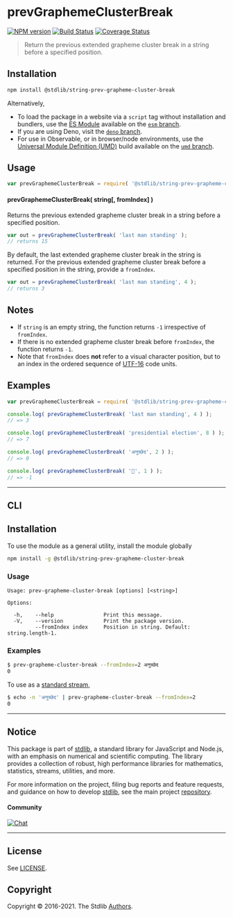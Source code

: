 <!--

@license Apache-2.0

Copyright (c) 2021 The Stdlib Authors.

Licensed under the Apache License, Version 2.0 (the "License");
you may not use this file except in compliance with the License.
You may obtain a copy of the License at

   http://www.apache.org/licenses/LICENSE-2.0

Unless required by applicable law or agreed to in writing, software
distributed under the License is distributed on an "AS IS" BASIS,
WITHOUT WARRANTIES OR CONDITIONS OF ANY KIND, either express or implied.
See the License for the specific language governing permissions and
limitations under the License.

-->

# prevGraphemeClusterBreak

[![NPM version][npm-image]][npm-url] [![Build Status][test-image]][test-url] [![Coverage Status][coverage-image]][coverage-url] <!-- [![dependencies][dependencies-image]][dependencies-url] -->

> Return the previous extended grapheme cluster break in a string before a specified position.

<!-- Section to include introductory text. Make sure to keep an empty line after the intro `section` element and another before the `/section` close. -->

<section class="intro">

</section>

<!-- /.intro -->

<!-- Package usage documentation. -->

<section class="installation">

## Installation

```bash
npm install @stdlib/string-prev-grapheme-cluster-break
```

Alternatively,

-   To load the package in a website via a `script` tag without installation and bundlers, use the [ES Module][es-module] available on the [`esm` branch][esm-url].
-   If you are using Deno, visit the [`deno` branch][deno-url].
-   For use in Observable, or in browser/node environments, use the [Universal Module Definition (UMD)][umd] build available on the [`umd` branch][umd-url].

</section>

<section class="usage">

## Usage

```javascript
var prevGraphemeClusterBreak = require( '@stdlib/string-prev-grapheme-cluster-break' );
```

#### prevGraphemeClusterBreak( string\[, fromIndex] )

Returns the previous extended grapheme cluster break in a string before a specified position.

```javascript
var out = prevGraphemeClusterBreak( 'last man standing' );
// returns 15
```

By default, the last extended grapheme cluster break in the string is returned. For the previous extended grapheme cluster break before a specified position in the string, provide a `fromIndex`.

```javascript
var out = prevGraphemeClusterBreak( 'last man standing', 4 );
// returns 3
```

</section>

<!-- /.usage -->

<!-- Package usage notes. Make sure to keep an empty line after the `section` element and another before the `/section` close. -->

<section class="notes">

## Notes

-   If `string` is an empty string, the function returns `-1` irrespective of `fromIndex`.
-   If there is no extended grapheme cluster break before `fromIndex`, the function returns `-1`.
-   Note that `fromIndex` does **not** refer to a visual character position, but to an index in the ordered sequence of [UTF-16][utf-16] code units.

</section>

<!-- /.notes -->

<!-- Package usage examples. -->

<section class="examples">

## Examples

<!-- eslint no-undef: "error" -->

```javascript
var prevGraphemeClusterBreak = require( '@stdlib/string-prev-grapheme-cluster-break' );

console.log( prevGraphemeClusterBreak( 'last man standing', 4 ) );
// => 3

console.log( prevGraphemeClusterBreak( 'presidential election', 8 ) );
// => 7

console.log( prevGraphemeClusterBreak( 'अनुच्छेद', 2 ) );
// => 0

console.log( prevGraphemeClusterBreak( '🌷', 1 ) );
// => -1
```

</section>

<!-- /.examples -->

<!-- Section for describing a command-line interface. -->

* * *

<section class="cli">

## CLI

<section class="installation">

## Installation

To use the module as a general utility, install the module globally

```bash
npm install -g @stdlib/string-prev-grapheme-cluster-break
```

</section>

<section class="usage">

### Usage

```text
Usage: prev-grapheme-cluster-break [options] [<string>]

Options:

  -h,    --help                Print this message.
  -V,    --version             Print the package version.
         --fromIndex index     Position in string. Default: string.length-1.
```

</section>

<!-- /.usage -->

<!-- CLI usage notes. Make sure to keep an empty line after the `section` element and another before the `/section` close. -->

<section class="notes">

</section>

<!-- /.notes -->

<!-- CLI usage examples. -->

<section class="examples">

### Examples

```bash
$ prev-grapheme-cluster-break --fromIndex=2 अनुच्छेद
0
```

To use as a [standard stream][standard-streams],

```bash
$ echo -n 'अनुच्छेद' | prev-grapheme-cluster-break --fromIndex=2
0
```

</section>

<!-- /.examples -->

</section>

<!-- /.cli -->

<!-- Section to include cited references. If references are included, add a horizontal rule *before* the section. Make sure to keep an empty line after the `section` element and another before the `/section` close. -->

<section class="references">

</section>

<!-- /.references -->

<!-- Section for related `stdlib` packages. Do not manually edit this section, as it is automatically populated. -->

<section class="related">

</section>

<!-- /.related -->

<!-- Section for all links. Make sure to keep an empty line after the `section` element and another before the `/section` close. -->


<section class="main-repo" >

* * *

## Notice

This package is part of [stdlib][stdlib], a standard library for JavaScript and Node.js, with an emphasis on numerical and scientific computing. The library provides a collection of robust, high performance libraries for mathematics, statistics, streams, utilities, and more.

For more information on the project, filing bug reports and feature requests, and guidance on how to develop [stdlib][stdlib], see the main project [repository][stdlib].

#### Community

[![Chat][chat-image]][chat-url]

---

## License

See [LICENSE][stdlib-license].


## Copyright

Copyright &copy; 2016-2021. The Stdlib [Authors][stdlib-authors].

</section>

<!-- /.stdlib -->

<!-- Section for all links. Make sure to keep an empty line after the `section` element and another before the `/section` close. -->

<section class="links">

[npm-image]: http://img.shields.io/npm/v/@stdlib/string-prev-grapheme-cluster-break.svg
[npm-url]: https://npmjs.org/package/@stdlib/string-prev-grapheme-cluster-break

[test-image]: https://github.com/stdlib-js/string-prev-grapheme-cluster-break/actions/workflows/test.yml/badge.svg
[test-url]: https://github.com/stdlib-js/string-prev-grapheme-cluster-break/actions/workflows/test.yml

[coverage-image]: https://img.shields.io/codecov/c/github/stdlib-js/string-prev-grapheme-cluster-break/main.svg
[coverage-url]: https://codecov.io/github/stdlib-js/string-prev-grapheme-cluster-break?branch=main

<!--

[dependencies-image]: https://img.shields.io/david/stdlib-js/string-prev-grapheme-cluster-break.svg
[dependencies-url]: https://david-dm.org/stdlib-js/string-prev-grapheme-cluster-break/main

-->

[umd]: https://github.com/umdjs/umd
[es-module]: https://developer.mozilla.org/en-US/docs/Web/JavaScript/Guide/Modules

[deno-url]: https://github.com/stdlib-js/string-prev-grapheme-cluster-break/tree/deno
[umd-url]: https://github.com/stdlib-js/string-prev-grapheme-cluster-break/tree/umd
[esm-url]: https://github.com/stdlib-js/string-prev-grapheme-cluster-break/tree/esm

[chat-image]: https://img.shields.io/gitter/room/stdlib-js/stdlib.svg
[chat-url]: https://gitter.im/stdlib-js/stdlib/

[stdlib]: https://github.com/stdlib-js/stdlib

[stdlib-authors]: https://github.com/stdlib-js/stdlib/graphs/contributors

[stdlib-license]: https://raw.githubusercontent.com/stdlib-js/string-prev-grapheme-cluster-break/main/LICENSE

[standard-streams]: https://en.wikipedia.org/wiki/Standard_streams

[utf-16]: https://en.wikipedia.org/wiki/UTF-16

</section>

<!-- /.links -->

